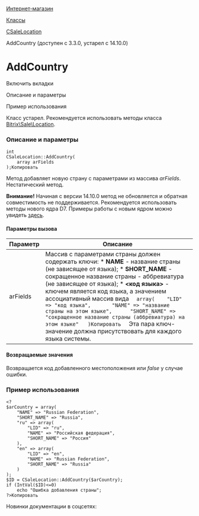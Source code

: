 [Интернет-магазин](/api_help/sale/index.php)

[Классы](/api_help/sale/classes/index.php)

[CSaleLocation](/api_help/sale/classes/csalelocation/index.php)

AddCountry (доступен с 3.3.0, устарел с 14.10.0)

AddCountry
==========

Включить вкладки

Описание и параметры

Пример использования

Класс устарел. Рекомендуется использовать методы класса [Bitrix\Sale\Location](https://dev.1c-bitrix.ru/api_d7/bitrix/sale/classes/location/index.php).

### Описание и параметры

```
int
CSaleLocation::AddCountry(
	array arFields
);Копировать
```

Метод добавляет новую страну с параметрами из массива *arFields*. Нестатический метод.

**Внимание!** Начиная с версии 14.10.0 метод не обновляется и обратная совместимость не поддерживается. Рекомендуется использовать методы нового ядра D7. Примеры работы с новым ядром можно увидеть [здесь](https://dev.1c-bitrix.ru/learning/course/index.php?COURSE_ID=43&LESSON_ID=3570).

#### Параметры вызова

| Параметр | Описание |
| --- | --- |
| arFields | Массив с параметрами страны должен содержать ключи:  * **NAME** - название страны (не зависящее от языка); * **SHORT\_NAME** - сокращенное название страны - аббревиатура (не зависящее от языка); * **<код языка>** - ключем является код языка, а значением ассоциативный массив вида    ```   array(   	"LID" => "код языка",   	"NAME" => "название страны на этом языке",   	"SHORT_NAME" => "сокращенное название страны (аббревиатура) на этом языке"   )Копировать   ```    Эта пара ключ-значение должна присутствовать для каждого языка системы. |

#### Возвращаемые значения

Возвращается код добавленного местоположения или *false* у случае ошибки.

### Пример использования

```
<?
$arCountry = array(
	"NAME" => "Russian Federation",
	"SHORT_NAME" => "Russia",
	"ru" => array(
		"LID" => "ru",
		"NAME" => "Российская федерация",
		"SHORT_NAME" => "Россия"
	),
	"en" => array(
		"LID" => "en",
		"NAME" => "Russian Federation",
		"SHORT_NAME" => "Russia"
	)
);
$ID = CSaleLocation::AddCountry($arCountry);
if (IntVal($ID)<=0)
	echo "Ошибка добавления страны";
?>Копировать
```

Новинки документации в соцсетях: